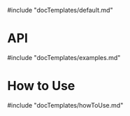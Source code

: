#include "docTemplates/default.md"

# API

#include "docTemplates/examples.md"

# How to Use

#include "docTemplates/howToUse.md"
